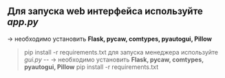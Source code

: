 Для запуска web интерфейса используйте *app.py*
--
-> необходимо установить **Flask, pycaw, comtypes, pyautogui, Pillow**
> pip install -r requirements.txt
для запуска менеджера используйте *gui.py*
--
-> необходимо установить **Flask, pycaw, comtypes, pyautogui, Pillow**
> pip install -r requirements.txt